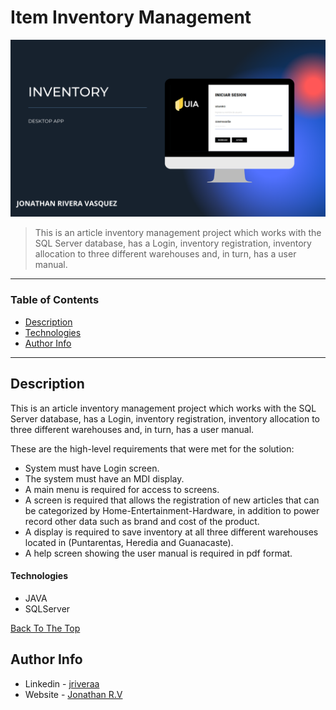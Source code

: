 # Item Inventory Management


![Project Image](https://raw.githubusercontent.com/riveraaj/Inventory/main/src/inventory.png)

> This is an article inventory management project which works with the SQL Server database, has a Login, inventory registration, inventory allocation to three different warehouses and, in turn, has a user manual.

---

### Table of Contents

- [Description](#description)
- [Technologies](#technologies)
- [Author Info](#author-info)

---

## Description

This is an article inventory management project which works with the SQL Server database, has a Login, inventory registration, inventory allocation to three different warehouses and, in turn, has a user manual.

These are the high-level requirements that were met for the solution:

- System must have Login screen.
- The system must have an MDI display.
- A main menu is required for access to screens.
- A screen is required that allows the registration of new articles that can be categorized by Home-Entertainment-Hardware, in addition to power record other data such as brand and cost of the product.
- A display is required to save inventory at all three different warehouses located in (Puntarentas, Heredia and Guanacaste).
- A help screen showing the user manual is required in pdf format.

#### Technologies

- JAVA
- SQLServer

[Back To The Top](#Item_Inventory_Management)

## Author Info

- Linkedin - [jriveraa](https://www.linkedin.com/in/jriveraaa/)
- Website - [Jonathan R.V](https://jamesqquick.com)
